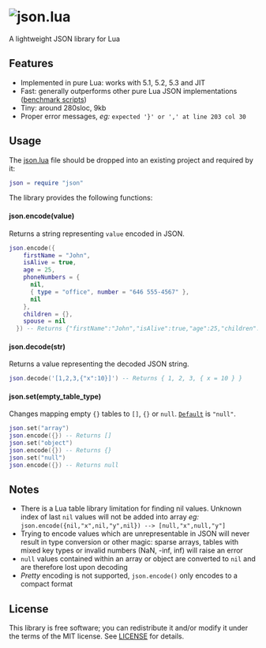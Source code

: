 # ![json.lua](https://cloud.githubusercontent.com/assets/3920290/9281532/99e5e0cc-42bd-11e5-8fce-eaff2f7fc681.png)
A lightweight JSON library for Lua

## Features
* Implemented in pure Lua: works with 5.1, 5.2, 5.3 and JIT
* Fast: generally outperforms other pure Lua JSON implementations
  ([benchmark scripts](bench/))
* Tiny: around 280sloc, 9kb
* Proper error messages, *eg:* `expected '}' or ',' at line 203 col 30`

## Usage
The [json.lua](json.lua) file should be dropped into an existing project
and required by it:
```lua
json = require "json"
```
The library provides the following functions:

#### json.encode(value)
Returns a string representing `value` encoded in JSON.
```lua
json.encode({
    firstName = "John",
    isAlive = true,
    age = 25,
    phoneNumbers = {
      nil,
      { type = "office", number = "646 555-4567" },
      nil
    },
    children = {},
    spouse = nil
  }) -- Returns {"firstName":"John","isAlive":true,"age":25,"children":null,"phoneNumbers":[null,{"number":"646 555-4567","type":"office"}]}
```

#### json.decode(str)
Returns a value representing the decoded JSON string.
```lua
json.decode('[1,2,3,{"x":10}]') -- Returns { 1, 2, 3, { x = 10 } }
```

#### json.set(empty_table_type)
Changes mapping empty `{}` tables to `[]`, `{}` or `null`. [`Default`](json.lua#L43) is `"null"`.
```lua
json.set("array")
json.encode({}) -- Returns []
json.set("object")
json.encode({}) -- Returns {}
json.set("null")
json.encode({}) -- Returns null
```

## Notes
* There is a Lua table library limitation for finding nil values.
  Unknown index of last `nil` values will not be added into array
  *eg:* `json.encode({nil,"x",nil,"y",nil}) --> [null,"x",null,"y"]`
* Trying to encode values which are unrepresentable in JSON will never result
  in type conversion or other magic: sparse arrays, tables with mixed key types
  or invalid numbers (NaN, -inf, inf) will raise an error
* `null` values contained within an array or object are converted to `nil` and
  are therefore lost upon decoding
* *Pretty* encoding is not supported, `json.encode()` only encodes to a compact
  format


## License
This library is free software; you can redistribute it and/or modify it under
the terms of the MIT license. See [LICENSE](LICENSE) for details.